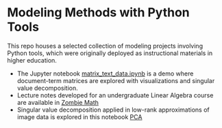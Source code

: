 # Modeling Methods with Python Tools

This repo houses a selected collection of modeling projects involving Python tools, which were originally deployed as instructional materials in higher education.
* The Jupyter notebook [matrix_text_data.ipynb](https://github.com/arielcintronarias/modeling_py/blob/main/matrix_text_data.ipynb) is a demo where document-term matrices are explored with visualizations and singular value decomposition.
* Lecture notes developed for an undergraduate Linear Algebra course are available in [Zombie Math](https://github.com/arielcintronarias/modeling_py/blob/main/assets/svd_notes.pdf)
* Singular value decomposition applied in low-rank approximations of image data is explored in this notebook [PCA](https://github.com/arielcintronarias/modeling_py/blob/main/principal_components.ipynb)


